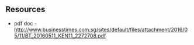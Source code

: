 
## Resources
* pdf doc - http://www.businesstimes.com.sg/sites/default/files/attachment/2016/05/11/BT_20160511_KEN11_2272708.pdf 
